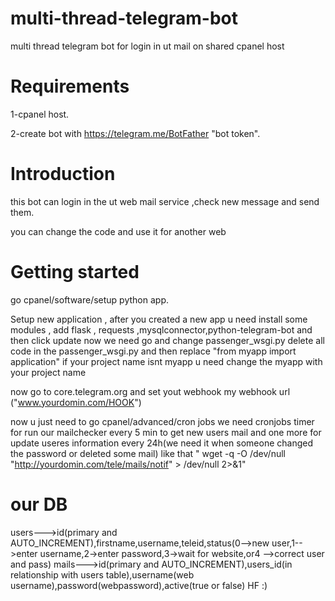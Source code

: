# multi-thread-telegram-bot
multi thread telegram bot for login in ut mail on shared cpanel host

Requirements
=================
1-cpanel host.

2-create bot with https://telegram.me/BotFather "bot token".


Introduction
============
this bot can login in the ut web mail service ,check new message and send them.

you can change the code and use it for another web

Getting started
============
go cpanel/software/setup python app.

Setup new application , after you created a new app u need install some modules , add flask , requests ,mysqlconnector,python-telegram-bot and then click 
update now we need go and change passenger_wsgi.py
delete all code in the passenger_wsgi.py and then replace "from myapp import application" if your project name isnt myapp u need change the 
myapp with your project name 

now go to core.telegram.org and set yout webhook
my webhook url ("www.yourdomin.com/HOOK")

now u just need to go cpanel/advanced/cron jobs 
we need cronjobs timer for run our mailchecker every 5 min to get new users mail
and one more for update useres information every 24h(we need it when someone changed the password or deleted some mail)
like that
"	wget -q -O /dev/null "http://yourdomin.com/tele/mails/notif" > /dev/null 2>&1"

our DB
============
users--->id(primary and AUTO_INCREMENT),firstname,username,teleid,status(0-->new user,1-->enter username,2->enter password,3->wait for website,or4 -->correct user and pass)
mails--->id(primary and AUTO_INCREMENT),users_id(in relationship with users table),username(web username),password(webpassword),active(true or false)
HF :)
